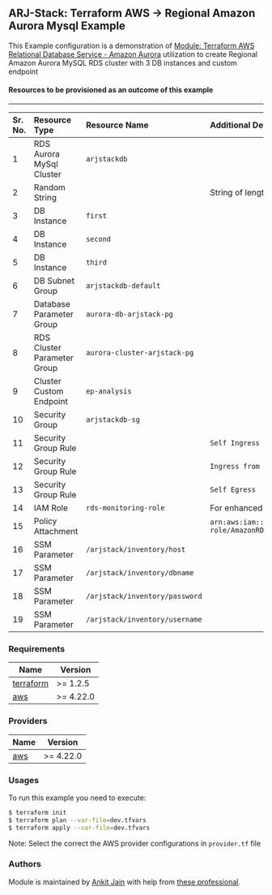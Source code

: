 ## ARJ-Stack: Terraform AWS -> Regional Amazon Aurora Mysql Example

This Example configuration is a demonstration of [Module: Terraform AWS Relational Database Service - Amazon Aurora](https://github.com/arjstack/terraform-aws-rds-aurora) utilization to create Regional Amazon Aurora MySQL RDS cluster with 3 DB instances and custom endpoint

#### Resources to be provisioned as an outcome of this example
---

| Sr. No. | Resource Type | Resource Name | Additional Details |
|:------|:------|:------|:------|
| 1 | RDS Aurora MySql Cluster | `arjstackdb` |  |
| 2 | Random String |  | String of length `16` for `master_password` |
| 3 | DB Instance | `first` |  |
| 4 | DB Instance | `second` |  |
| 5 | DB Instance | `third` |  |
| 6 | DB Subnet Group | `arjstackdb-default` |  |
| 7 | Database Parameter Group | `aurora-db-arjstack-pg` |  |
| 8 | RDS Cluster Parameter Group | `aurora-cluster-arjstack-pg` |  |
| 9 | Cluster Custom Endpoint | `ep-analysis` |  |
| 10 | Security Group | `arjstackdb-sg` |  |
| 11 | Security Group Rule |  | `Self Ingress` |
| 12 | Security Group Rule |  | `Ingress from Source SG-1xxxxxxx....` |
| 13 | Security Group Rule |  | `Self Egress` |
| 14 | IAM Role | `rds-monitoring-role` | For enhanced RDS monitoring |
| 15 | Policy Attachment |  | `arn:aws:iam::aws:policy/service-role/AmazonRDSEnhancedMonitoringRole` |
| 16 | SSM Parameter | `/arjstack/inventory/host` |  |
| 17 | SSM Parameter | `/arjstack/inventory/dbname` |  |
| 18 | SSM Parameter | `/arjstack/inventory/password` |  |
| 19 | SSM Parameter | `/arjstack/inventory/username` |  |

### Requirements

| Name | Version |
|------|---------|
| <a name="requirement_terraform"></a> [terraform](#requirement\_terraform) | >= 1.2.5 |
| <a name="requirement_aws"></a> [aws](#requirement\_aws) | >= 4.22.0 |

### Providers

| Name | Version |
|------|---------|
| <a name="provider_aws"></a> [aws](#provider\_aws) | >= 4.22.0 |

### Usages

To run this example you need to execute:

```bash
$ terraform init
$ terraform plan --var-file=dev.tfvars
$ terraform apply --var-file=dev.tfvars
```

Note: Select the correct the AWS provider configurations in `provider.tf` file

### Authors

Module is maintained by [Ankit Jain](https://github.com/ankit-jn) with help from [these professional](https://github.com/arjstack/terraform-aws-examples/graphs/contributors).